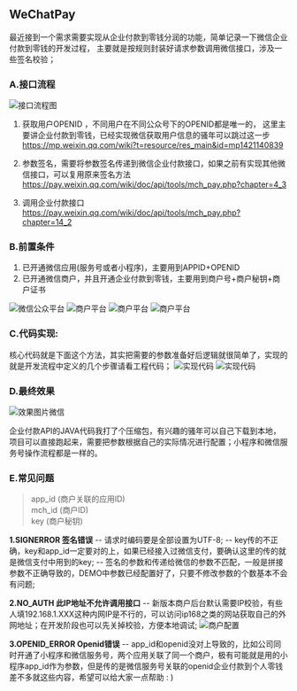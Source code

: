 ## WeChatPay

最近接到一个需求需要实现从企业付款到零钱分润的功能，简单记录一下微信企业付款到零钱的开发过程， 主要就是按规则封装好请求参数调用微信接口，涉及一些签名校验； 

### A.接口流程

![接口流程图](https://github.com/chengnuo1819/WeChatPay/raw/master/images/20200103155938.png)

1. 获取用户OPENID ，不同用户在不同公众号下的OPENID都是唯一的， 这里主要讲企业付款到零钱，已经实现微信获取用户信息的骚年可以跳过这一步
  https://mp.weixin.qq.com/wiki?t=resource/res_main&id=mp1421140839

2. 参数签名，需要将参数签名传递到微信企业付款接口，如果之前有实现其他微信接口，可以复用原来签名方法
  https://pay.weixin.qq.com/wiki/doc/api/tools/mch_pay.php?chapter=4_3

3. 调用企业付款接口
  https://pay.weixin.qq.com/wiki/doc/api/tools/mch_pay.php?chapter=14_2

### B.前置条件

1. 已开通微信应用(服务号或者小程序)，主要用到APPID+OPENID 
2. 已开通微信商户，并且开通企业付款到零钱，主要用到商户号+商户秘钥+商户证书 

![微信公众平台](https://github.com/chengnuo1819/WeChatPay/raw/master/images/20200103160402.png)
![商户平台](https://github.com/chengnuo1819/WeChatPay/raw/master/images/20200103160535.png)
![商户平台](https://github.com/chengnuo1819/WeChatPay/raw/master/images/20200103160639.png)
![商户平台](https://github.com/chengnuo1819/WeChatPay/raw/master/images/20200103160749.png)

### C.代码实现:

核心代码就是下面这个方法，其实把需要的参数准备好后逻辑就很简单了，实现的就是开发流程中定义的几个步骤请看工程代码；
![实现代码](https://github.com/chengnuo1819/WeChatPay/raw/master/images/20200103161207.png)
![实现代码](https://github.com/chengnuo1819/WeChatPay/raw/master/images/20200103161032.png)

### D.最终效果

![效果图片](https://github.com/chengnuo1819/WeChatPay/raw/master/images/20200103161716.jpg)微信

企业付款API的JAVA代码我打了个压缩包，有兴趣的骚年可以自己下载到本地，项目可以直接跑起来，需要把参数根据自己的实际情况进行配置；小程序和微信服务号操作流程都是一样的。 

### E.常见问题
> app_id (商户关联的应用ID)  
> mch_id (商户ID)   
> key (商户秘钥)

**1.SIGNERROR 签名错误**
-- 请求时编码要是全部设置为UTF-8; 
-- key传的不正确，key和app_id一定要对的上，如果已经接入过微信支付，要确认这里的传的就是微信支付中用到的key; 
-- 签名的参数和传递给微信的参数不匹配，一般是拼接参数不正确导致的，DEMO中参数已经配置好了，只要不修改参数的个数基本不会有问题;   

**2.NO_AUTH 此IP地址不允许调用接口**
-- 新版本商户后台默认需要IP校验，有些人填192.168.1.XXX这种内网IP是不行的，可以访问ip168之类的网站获取自己的外网地址；在开发阶段也可以先关掉校验，方便本地调试;
![商户配置](https://github.com/chengnuo1819/WeChatPay/raw/master/images/20200103162139.png)

 

 **3.OPENID_ERROR Openid错误**
-- app_id和openid没对上导致的，比如公司同时开通了小程序和微信服务号，两个应用关联了同一个商户，极有可能就是用的小程序app_id作为参数，但是传的是微信服务号关联的openid企业付款到个人零钱差不多就这些内容，希望可以给大家一点帮助 : )

